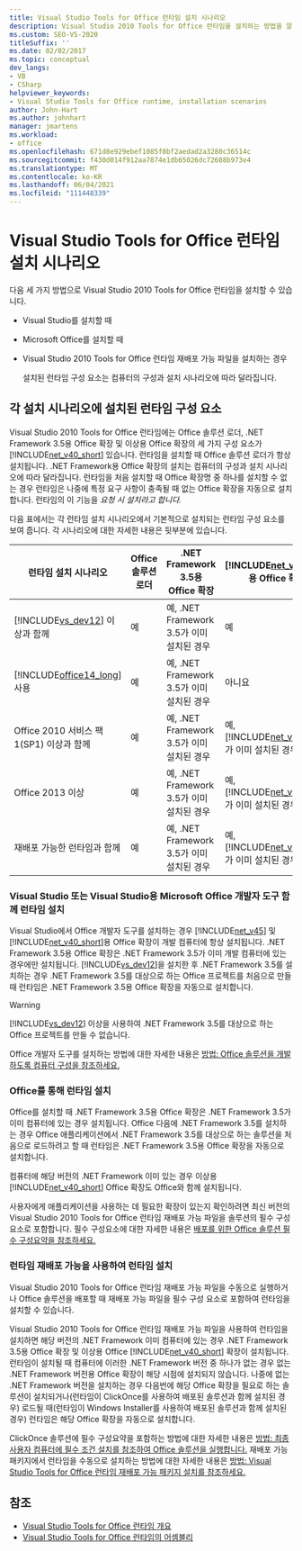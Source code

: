 ```yaml
---
title: Visual Studio Tools for Office 런타임 설치 시나리오
description: Visual Studio 2010 Tools for Office 런타임을 설치하는 방법을 알아봅니다. 이 문서에서는 세 가지 설치 시나리오에 대해 설명합니다.
ms.custom: SEO-VS-2020
titleSuffix: ''
ms.date: 02/02/2017
ms.topic: conceptual
dev_langs:
- VB
- CSharp
helpviewer_keywords:
- Visual Studio Tools for Office runtime, installation scenarios
author: John-Hart
ms.author: johnhart
manager: jmartens
ms.workload:
- office
ms.openlocfilehash: 671d8e929ebef1085f0bf2aedad2a3280c36514c
ms.sourcegitcommit: f430d014f912aa7874e1db65026dc72688b973e4
ms.translationtype: MT
ms.contentlocale: ko-KR
ms.lasthandoff: 06/04/2021
ms.locfileid: "111448339"
---
```

# <a name="visual-studio-tools-for-office-runtime-installation-scenarios"></a>Visual Studio Tools for Office 런타임 설치 시나리오

  다음 세 가지 방법으로 Visual Studio 2010 Tools for Office 런타임을 설치할 수 있습니다.

- Visual Studio를 설치할 때

- Microsoft Office를 설치할 때

- Visual Studio 2010 Tools for Office 런타임 재배포 가능 파일을 설치하는 경우

  설치된 런타임 구성 요소는 컴퓨터의 구성과 설치 시나리오에 따라 달라집니다.

## <a name="runtime-components-that-are-installed-in-each-installation-scenario"></a>각 설치 시나리오에 설치된 런타임 구성 요소

 Visual Studio 2010 Tools for Office 런타임에는 Office 솔루션 로더, .NET Framework 3.5용 Office 확장 및 이상용 Office 확장의 세 가지 구성 요소가 [!INCLUDE[net_v40_short](../sharepoint/includes/net-v40-short-md.md)] 있습니다. 런타임을 설치할 때 Office 솔루션 로더가 항상 설치됩니다. .NET Framework용 Office 확장의 설치는 컴퓨터의 구성과 설치 시나리오에 따라 달라집니다. 런타임을 처음 설치할 때 Office 확장명 중 하나를 설치할 수 없는 경우 런타임은 나중에 특정 요구 사항이 충족될 때 없는 Office 확장을 자동으로 설치합니다. 런타임의 이 기능을 *요청 시 설치라고 합니다.*

 다음 표에서는 각 런타임 설치 시나리오에서 기본적으로 설치되는 런타임 구성 요소를 보여 줍니다. 각 시나리오에 대한 자세한 내용은 뒷부분에 있습니다.

|런타임 설치 시나리오|Office 솔루션 로더|.NET Framework 3.5용 Office 확장|[!INCLUDE[net_v40_short](../sharepoint/includes/net-v40-short-md.md)]용 Office 확장명|[!INCLUDE[net_v45](../vsto/includes/net-v45-md.md)]용 Office 확장명|
|-----------------------------------|----------------------------|--------------------------------------------------| - |---------------------------------------------------------------------------|
|[!INCLUDE[vs_dev12](../vsto/includes/vs-dev12-md.md)] 이상과 함께|예|예, .NET Framework 3.5가 이미 설치된 경우|예|예|
|[!INCLUDE[office14_long](../vsto/includes/office14-long-md.md)] 사용|예|예, .NET Framework 3.5가 이미 설치된 경우|아니요|아니요|
|Office 2010 서비스 팩 1(SP1) 이상과 함께|예|예, .NET Framework 3.5가 이미 설치된 경우|예, [!INCLUDE[net_v40_short](../sharepoint/includes/net-v40-short-md.md)]가 이미 설치된 경우|아니요|
|Office 2013 이상|예|예, .NET Framework 3.5가 이미 설치된 경우|예, [!INCLUDE[net_v40_short](../sharepoint/includes/net-v40-short-md.md)]가 이미 설치된 경우|예, [!INCLUDE[net_v45](../vsto/includes/net-v45-md.md)]가 이미 설치된 경우|
|재배포 가능한 런타임과 함께|예|예, .NET Framework 3.5가 이미 설치된 경우|예, [!INCLUDE[net_v40_short](../sharepoint/includes/net-v40-short-md.md)]가 이미 설치된 경우|예, [!INCLUDE[net_v45](../vsto/includes/net-v45-md.md)]가 이미 설치된 경우|

### <a name="install-the-runtime-with-visual-studio-or-the-microsoft-office-developer-tools-for-visual-studio"></a>Visual Studio 또는 Visual Studio용 Microsoft Office 개발자 도구 함께 런타임 설치

 Visual Studio에서 Office 개발자 도구를 설치하는 경우 [!INCLUDE[net_v45](../vsto/includes/net-v45-md.md)] 및 [!INCLUDE[net_v40_short](../sharepoint/includes/net-v40-short-md.md)]용 Office 확장이 개발 컴퓨터에 항상 설치됩니다. .NET Framework 3.5용 Office 확장은 .NET Framework 3.5가 이미 개발 컴퓨터에 있는 경우에만 설치됩니다. [!INCLUDE[vs_dev12](../vsto/includes/vs-dev12-md.md)]을 설치한 후 .NET Framework 3.5를 설치하는 경우 .NET Framework 3.5를 대상으로 하는 Office 프로젝트를 처음으로 만들 때 런타임은 .NET Framework 3.5용 Office 확장을 자동으로 설치합니다.

> [!WARNING]
> [!INCLUDE[vs_dev12](../vsto/includes/vs-dev12-md.md)] 이상을 사용하여 .NET Framework 3.5를 대상으로 하는 Office 프로젝트를 만들 수 없습니다.

 Office 개발자 도구를 설치하는 방법에 대한 자세한 내용은 [방법: Office 솔루션을 개발하도록 컴퓨터 구성을 참조하세요.](../vsto/how-to-configure-a-computer-to-develop-office-solutions.md)

### <a name="install-the-runtime-with-office"></a>Office를 통해 런타임 설치

 Office를 설치할 때 .NET Framework 3.5용 Office 확장은 .NET Framework 3.5가 이미 컴퓨터에 있는 경우 설치됩니다. Office 다음에 .NET Framework 3.5를 설치하는 경우 Office 애플리케이션에서 .NET Framework 3.5를 대상으로 하는 솔루션을 처음으로 로드하려고 할 때 런타임은 .NET Framework 3.5용 Office 확장을 자동으로 설치합니다.

 컴퓨터에 해당 버전의 .NET Framework 이미 있는 경우 이상용 [!INCLUDE[net_v40_short](../sharepoint/includes/net-v40-short-md.md)] Office 확장도 Office와 함께 설치됩니다.

 사용자에게 애플리케이션을 사용하는 데 필요한 확장이 있는지 확인하려면 최신 버전의 Visual Studio 2010 Tools for Office 런타임 재배포 가능 파일을 솔루션의 필수 구성 요소로 포함합니다. 필수 구성요소에 대한 자세한 내용은 [배포를 위한 Office 솔루션 필수 구성요약을 참조하세요.](/previous-versions/bb608617(v=vs.110))

### <a name="install-the-runtime-by-using-the-runtime-redistributable"></a>런타임 재배포 가능을 사용하여 런타임 설치

 Visual Studio 2010 Tools for Office 런타임 재배포 가능 파일을 수동으로 실행하거나 Office 솔루션을 배포할 때 재배포 가능 파일을 필수 구성 요소로 포함하여 런타임을 설치할 수 있습니다.

 Visual Studio 2010 Tools for Office 런타임 재배포 가능 파일을 사용하여 런타임을 설치하면 해당 버전의 .NET Framework 이미 컴퓨터에 있는 경우 .NET Framework 3.5용 Office 확장 및 이상용 Office [!INCLUDE[net_v40_short](../sharepoint/includes/net-v40-short-md.md)] 확장이 설치됩니다. 런타임이 설치될 때 컴퓨터에 이러한 .NET Framework 버전 중 하나가 없는 경우 없는 .NET Framework 버전용 Office 확장이 해당 시점에 설치되지 않습니다. 나중에 없는 .NET Framework 버전을 설치하는 경우 다음번에 해당 Office 확장을 필요로 하는 솔루션이 설치되거나(런타임이 ClickOnce를 사용하여 배포된 솔루션과 함께 설치된 경우) 로드될 때(런타임이 Windows Installer를 사용하여 배포된 솔루션과 함께 설치된 경우) 런타임은 해당 Office 확장을 자동으로 설치합니다.

 ClickOnce 솔루션에 필수 구성요약을 포함하는 방법에 대한 자세한 내용은 [방법: 최종 사용자 컴퓨터에 필수 조건 설치를 참조하여 Office 솔루션을 실행합니다.](/previous-versions/bb608608(v=vs.110)) 재배포 가능 패키지에서 런타임을 수동으로 설치하는 방법에 대한 자세한 내용은 [방법: Visual Studio Tools for Office 런타임 재배포 가능 패키지 설치를 참조하세요.](../vsto/how-to-install-the-visual-studio-tools-for-office-runtime-redistributable.md)

## <a name="see-also"></a>참조

- [Visual Studio Tools for Office 런타임 개요](../vsto/visual-studio-tools-for-office-runtime-overview.md)
- [Visual Studio Tools for Office 런타임의 어셈블리](../vsto/assemblies-in-the-visual-studio-tools-for-office-runtime.md)
